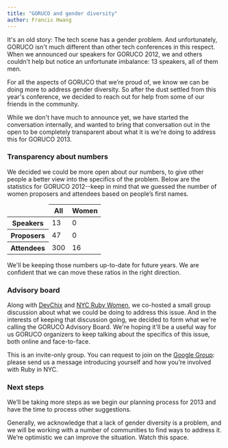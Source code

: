 ```yaml
---
title: "GORUCO and gender diversity"
author: Francis Hwang
---
```

It's an old story: The tech scene has a gender problem. And
unfortunately, GORUCO isn't much different than other tech conferences
in this respect. When we announced our speakers for GORUCO 2012, we and
others couldn't help but notice an unfortunate imbalance: 13 speakers,
all of them men.

For all the aspects of GORUCO that we’re proud of, we know we can be doing more to address gender diversity. So after the dust settled from this
year's conference, we decided to reach out for help from some of our
friends in the community.

While we don't have much to announce yet, we have started the conversation internally, and wanted to bring that conversation out in the open to be completely transparent about what it is we're doing to address this for GORUCO 2013.

### Transparency about numbers

We decided we could be more open about our numbers, to give other people
a better view into the specifics of the problem. Below are the statistics for GORUCO 2012--keep in mind
that we guessed the number of women proposers and attendees based on people’s first names.


<table class="data">
<thead>
  <tr>
    <td></td>
    <th>All</th>
    <th>Women</th>
  </tr>
</thead>
<tbody>
  <tr class="odd">
    <th>Speakers</th>
    <td>13</td>
    <td>0</td>
  </tr>
  <tr class="even">
    <th>Proposers</th>
    <td>47</td>
    <td>0</td>
  </tr>
  <tr class="odd">
    <th>Attendees</th>
    <td>300</td>
    <td>16</td>
  </tr>
</tbody>
</table>

We'll be keeping those numbers up-to-date for future years. We are confident that we can move these ratios in the right direction.

### Advisory board

Along with [DevChix](http://www.devchix.com/) and
[NYC Ruby Women](http://www.meetup.com/NYC-Ruby-Women/),
we co-hosted a small group discussion about what we could be doing to
address this issue. And in the interests of keeping that discussion going, we decided to
form what we're calling the GORUCO Advisory Board. We're
hoping it'll be a useful way for us GORUCO organizers to keep talking
about the specifics of this issue, both online and face-to-face.

This is an invite-only group. You can request to join on the [Google Group](https://groups.google.com/forum/#!contactowner/goruco-advisory-board): please send us a message introducing yourself and how you’re involved with Ruby in NYC.

### Next steps

We’ll be taking more steps as we begin our planning
process for 2013 and have the time to process other suggestions.

Generally, we acknowledge that a lack of gender diversity is a problem, and we will be working with a number of communities to find ways to address it. We’re optimistic we can improve the situation. Watch this space.
